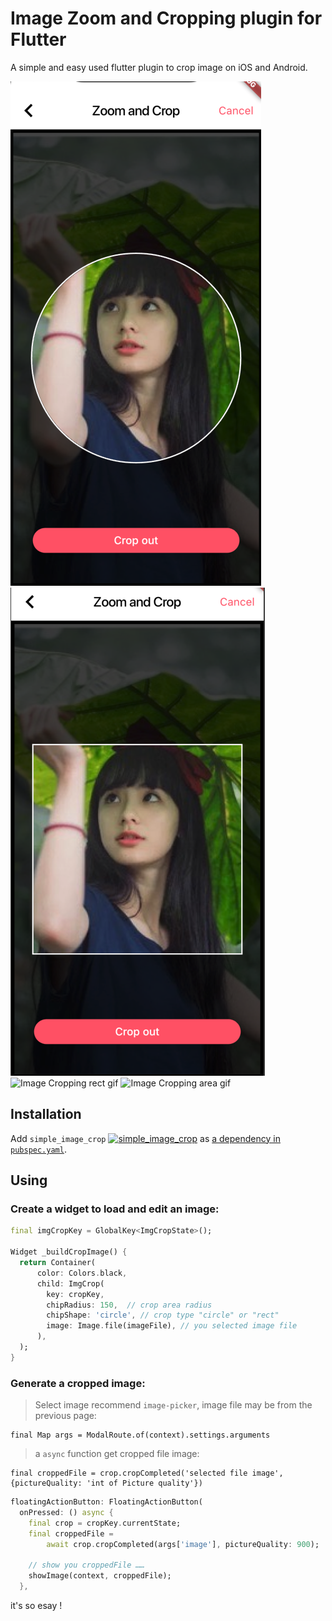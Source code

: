 # Image Zoom and Cropping plugin for Flutter

A simple and easy used flutter plugin to crop image on iOS and Android.

![Image Cropping circle area](assets/circle_area.png)
![Image Cropping rect area](assets/rect_area.png)
![Image Cropping rect gif](assets/rect.gif)
![Image Cropping area gif](assets/circle.gif)

## Installation

Add `simple_image_crop` [![simple_image_crop](https://img.shields.io/pub/v/simple_image_crop.svg)](https://pub.dartlang.org/packages/simple_image_crop) as [a dependency in `pubspec.yaml`](https://flutter.io/using-packages/#managing-package-dependencies--versions).

## Using

### Create a widget to load and edit an image:

```dart
final imgCropKey = GlobalKey<ImgCropState>();

Widget _buildCropImage() {
  return Container(
      color: Colors.black,
      child: ImgCrop(
        key: cropKey,
        chipRadius: 150,  // crop area radius
        chipShape: 'circle', // crop type "circle" or "rect"
        image: Image.file(imageFile), // you selected image file
      ),
  );
}
```

### Generate a cropped image:

> Select image recommend `image-picker`, image file may be from the previous page:

    final Map args = ModalRoute.of(context).settings.arguments

> a `async` function get cropped file image:

    final croppedFile = crop.cropCompleted('selected file image', {pictureQuality: 'int of Picture quality'})

```dart
floatingActionButton: FloatingActionButton(
  onPressed: () async {
    final crop = cropKey.currentState;
    final croppedFile =
        await crop.cropCompleted(args['image'], pictureQuality: 900);

    // show you croppedFile ……
    showImage(context, croppedFile);
  },
```

it's so esay !
